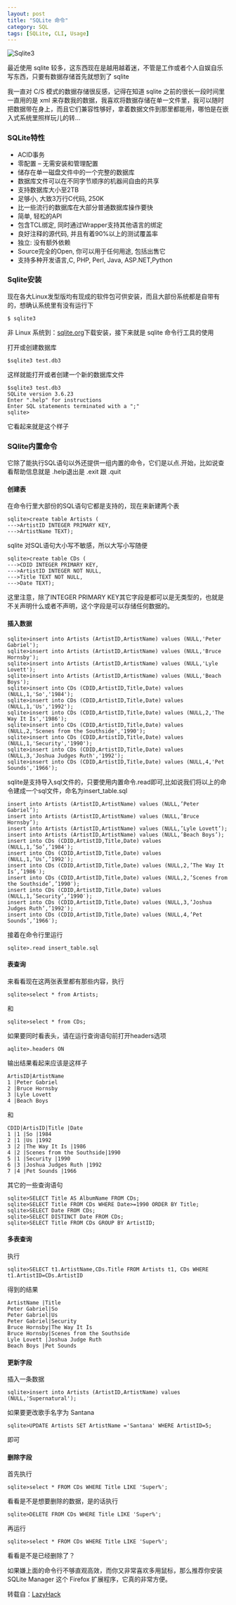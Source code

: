 ```yaml
---
layout: post
title: "SQLite 命令"
category: SQL
tags: [SQLite, CLI, Usage]
---
```


![Sqlite3](//cdn.09hd.com/images/2011/08/sqlite3.png  "sqlite3")

最近使用 sqlite 较多，这东西现在是越用越着迷，不管是工作或者个人自娱自乐写东西，只要有数据存储首先就想到了 sqlite

<!-- more -->
我一直对 C/S 模式的数据存储很反感，记得在知道 sqlite 之前的很长一段时间里一直用的是 xml 来存数我的数据，我喜欢将数据存储在单一文件里，我可以随时把数据带在身上，而且它们兼容性够好，拿着数据文件到那里都能用，哪怕是在嵌入式系统里照样玩儿的转…

### SQLite特性

-    ACID事务
-    零配置 – 无需安装和管理配置
-    储存在单一磁盘文件中的一个完整的数据库
-    数据库文件可以在不同字节顺序的机器间自由的共享
-    支持数据库大小至2TB
-    足够小, 大致3万行C代码, 250K
-    比一些流行的数据库在大部分普通数据库操作要快
-    简单, 轻松的API
-    包含TCL绑定, 同时通过Wrapper支持其他语言的绑定
-    良好注释的源代码, 并且有着90%以上的测试覆盖率
-    独立: 没有额外依赖
-    Source完全的Open, 你可以用于任何用途, 包括出售它
-    支持多种开发语言,C, PHP, Perl, Java, ASP.NET,Python

### Sqlite安装

现在各大Linux发型版均有现成的软件包可供安装，而且大部份系统都是自带有的，想确认系统里有没有运行下

    $ sqlite3

非 Linux 系统到：[sqlite.org](http://www.sqlite.org/download.html)下载安装，接下来就是 sqlite 命令行工具的使用

打开或创建数据库

    $sqlite3 test.db3

这样就能打开或者创建一个新的数据库文件

    $sqlite3 test.db3
    SQLite version 3.6.23
    Enter ".help" for instructions
    Enter SQL statements terminated with a ";"
    sqlite>

它看起来就是这个样子

### SQlite内置命令

它除了能执行SQL语句以外还提供一组内置的命令，它们是以点.开始，比如说查看帮助信息就是 .help退出是 .exit 跟 .quit

#### 创建表

在命令行里大部份的SQL语句它都是支持的，现在来新建两个表

    sqlite>create table Artists (
    --->ArtistID INTEGER PRIMARY KEY,
    --->ArtistName TEXT);

sqlite 对SQL语句大小写不敏感，所以大写小写随便

    sqlite>create table CDs (
    --->CDID INTEGER PRIMARY KEY,
    --->ArtistID INTEGER NOT NULL,
    --->Title TEXT NOT NULL,
    --->Date TEXT);

这里注意，除了INTEGER PRIMARY KEY其它字段是都可以是无类型的，也就是不关声明什么或者不声明，这个字段是可以存储任何数据的。

#### 插入数据

    sqlite>insert into Artists (ArtistID,ArtistName) values (NULL,'Peter Gabriel');
    sqlite>insert into Artists (ArtistID,ArtistName) values (NULL,'Bruce Hornsby');
    sqlite>insert into Artists (ArtistID,ArtistName) values (NULL,'Lyle Lovett');
    sqlite>insert into Artists (ArtistID,ArtistName) values (NULL,'Beach Boys');
    sqlite>insert into CDs (CDID,ArtistID,Title,Date) values (NULL,1,'So','1984');
    sqlite>insert into CDs (CDID,ArtistID,Title,Date) values (NULL,1,'Us','1992');
    sqlite>insert into CDs (CDID,ArtistID,Title,Date) values (NULL,2,'The Way It Is','1986');
    sqlite>insert into CDs (CDID,ArtistID,Title,Date) values (NULL,2,'Scenes from the Southside','1990');
    sqlite>insert into CDs (CDID,ArtistID,Title,Date) values (NULL,1,'Security','1990');
    sqlite>insert into CDs (CDID,ArtistID,Title,Date) values (NULL,3,'Joshua Judges Ruth','1992');
    sqlite>insert into CDs (CDID,ArtistID,Title,Date) values (NULL,4,'Pet Sounds','1966');

sqlite是支持导入sql文件的，只要使用内置命令.read即可,比如说我们将以上的命令建成一个sql文件，命名为insert_table.sql

    insert into Artists (ArtistID,ArtistName) values (NULL,’Peter Gabriel’);
    insert into Artists (ArtistID,ArtistName) values (NULL,’Bruce Hornsby’);
    insert into Artists (ArtistID,ArtistName) values (NULL,’Lyle Lovett’);
    insert into Artists (ArtistID,ArtistName) values (NULL,’Beach Boys’);
    insert into CDs (CDID,ArtistID,Title,Date) values (NULL,1,’So’,’1984′);
    insert into CDs (CDID,ArtistID,Title,Date) values (NULL,1,’Us’,’1992′);
    insert into CDs (CDID,ArtistID,Title,Date) values (NULL,2,’The Way It Is’,’1986′);
    insert into CDs (CDID,ArtistID,Title,Date) values (NULL,2,’Scenes from the Southside’,’1990′);
    insert into CDs (CDID,ArtistID,Title,Date) values (NULL,1,’Security’,’1990′);
    insert into CDs (CDID,ArtistID,Title,Date) values (NULL,3,’Joshua Judges Ruth’,’1992′);
    insert into CDs (CDID,ArtistID,Title,Date) values (NULL,4,’Pet Sounds’,’1966′);

接着在命令行里运行

    sqlite>.read insert_table.sql

#### 表查询

来看看现在这两张表里都有那些内容，执行

    sqlite>select * from Artists;

和

    sqlite>select * from CDs;

如果要同时看表头，请在运行查询语句前打开headers选项

    aqlite>.headers ON

输出结果看起来应该是这样子

    ArtisID|ArtistName
    1 |Peter Gabriel
    2 |Bruce Hornsby
    3 |Lyle Lovett
    4 |Beach Boys

和

    CDID|ArtisID|Title |Date
    1 |1 |So |1984
    2 |1 |Us |1992
    3 |2 |The Way It Is |1986
    4 |2 |Scenes from the Southside|1990
    5 |1 |Security |1990
    6 |3 |Joshua Judges Ruth |1992
    7 |4 |Pet Sounds |1966

其它的一些查询语句

    sqlite>SELECT Title AS AlbumName FROM CDs;
    sqlite>SELECT Title FROM CDs WHERE Date>=1990 ORDER BY Title;
    sqlite>SELECT Date FROM CDs;
    sqlite>SELECT DISTINCT Date FROM CDs;
    sqlite>SELECT Title FROM CDs GROUP BY ArtistID;

#### 多表查询

执行

    sqlite>SELECT t1.ArtistName,CDs.Title FROM Artists t1, CDs WHERE t1.ArtistID=CDs.ArtistID

得到的结果

    ArtistName |Title
    Peter Gabriel|So
    Peter Gabriel|Us
    Peter Gabriel|Security
    Bruce Hornsby|The Way It Is
    Bruce Hornsby|Scenes from the Southside
    Lyle Lovett |Joshua Judge Ruth
    Beach Boys |Pet Sounds

#### 更新字段

插入一条数据

    sqlite>insert into Artists (ArtistID,ArtistName) values (NULL,'Supernatural');

如果要更改歌手名字为 Santana

    sqlite>UPDATE Artists SET ArtistName ='Santana' WHERE ArtistID=5;

即可

#### 删除字段

首先执行

    sqlite>select * FROM CDs WHERE Title LIKE 'Super%';

看看是不是想要删除的数据，是的话执行

    sqlite>DELETE FROM CDs WHERE Title LIKE 'Super%';

再运行

    sqlite>select * FROM CDs WHERE Title LIKE 'Super%';

看看是不是已经删除了？

如果嫌上面的命令行不够直观高效，而你又非常喜欢多用鼠标，那么推荐你安装 SQLite Manager 这个 Firefox 扩展程序，它真的非常方便。

转载自：[LazyHack](http://lazyhack.net/)
